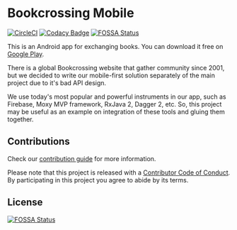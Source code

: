 # Bookcrossing Mobile

[![CircleCI](https://circleci.com/gh/fobo66/BookcrossingMobile.svg?style=shield)](https://circleci.com/gh/fobo66/BookcrossingMobile)
[![Codacy Badge](https://api.codacy.com/project/badge/Grade/21092b6171274378869e5cbbab93f57e)](https://www.codacy.com/manual/fobo66/BookcrossingMobile?utm_source=github.com&amp;utm_medium=referral&amp;utm_content=fobo66/BookcrossingMobile&amp;utm_campaign=Badge_Grade)
[![FOSSA Status](https://app.fossa.io/api/projects/git%2Bgithub.com%2Ffobo66%2FBookcrossingMobile.svg?type=shield)](https://app.fossa.io/projects/git%2Bgithub.com%2Ffobo66%2FBookcrossingMobile?ref=badge_shield)

This is an Android app for exchanging books. You can download it free on [Google Play](https://play.google.com/store/apps/details?id=com.bookcrossing.mobile).

There is a global Bookcrossing website that gather community since 2001, but we decided to write our
mobile-first solution separately of the main project due to it's bad API design.

We use today's most popular and powerful instruments in our app, such as Firebase, Moxy MVP framework,
RxJava 2, Dagger 2, etc. So, this project may be useful as an example on integration of these tools
and gluing them together.

## Contributions

Check our [contribution guide](CONTRIBUTING.md) for more information.

Please note that this project is released with a [Contributor Code of Conduct](CODE_OF_CONDUCT.md).
By participating in this project you agree to abide by its terms.

## License

[![FOSSA Status](https://app.fossa.io/api/projects/git%2Bgithub.com%2Ffobo66%2FBookcrossingMobile.svg?type=large)](https://app.fossa.io/projects/git%2Bgithub.com%2Ffobo66%2FBookcrossingMobile?ref=badge_large)

